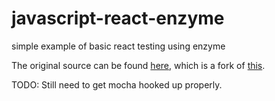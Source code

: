 # javascript-react-enzyme
simple example of basic react testing using enzyme

The original source can be found [here](https://github.com/gihrig/react-testing-starter-kit), which is a fork of [this](https://github.com/SpencerCDixon/react-testing-starter-kit).

TODO: Still need to get mocha hooked up properly.

